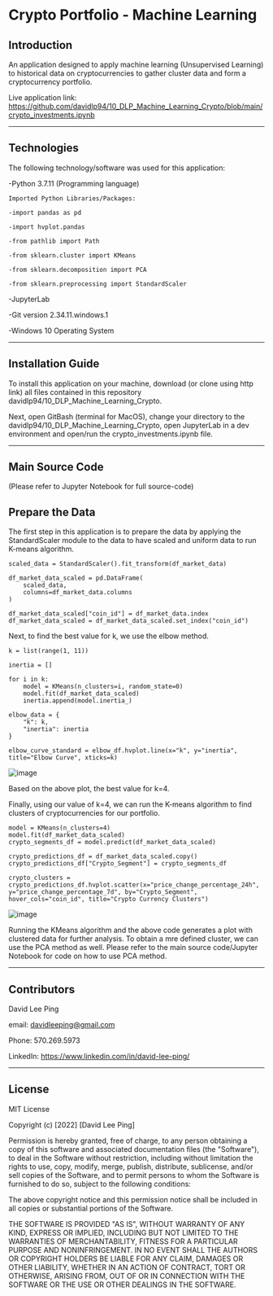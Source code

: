 # Crypto Portfolio - Machine Learning
## Introduction
An application designed to apply machine learning (Unsupervised Learning) to historical data on cryptocurrencies to gather cluster data and form a cryptocurrency portfolio.

Live application link: https://github.com/davidlp94/10_DLP_Machine_Learning_Crypto/blob/main/crypto_investments.ipynb

---

## Technologies

The following technology/software was used for this application:


-Python 3.7.11 (Programming language)

    Imported Python Libraries/Packages:
    
    -import pandas as pd
    
    -import hvplot.pandas
    
    -from pathlib import Path
    
    -from sklearn.cluster import KMeans
    
    -from sklearn.decomposition import PCA
    
    -from sklearn.preprocessing import StandardScaler
    
-JupyterLab

-Git version 2.34.11.windows.1

-Windows 10 Operating System

---

## Installation Guide

To install this application on your machine, download (or clone using http link) all files contained in this repository davidlp94/10_DLP_Machine_Learning_Crypto.

Next, open GitBash (terminal for MacOS), change your directory to the davidlp94/10_DLP_Machine_Learning_Crypto, open JupyterLab in a dev environment and open/run the crypto_investments.ipynb file.

---

## Main Source Code
(Please refer to Jupyter Notebook for full source-code)
## Prepare the Data

The first step in this application is to prepare the data by applying the StandardScaler module to the data to have scaled and uniform data to run K-means algorithm.

```
scaled_data = StandardScaler().fit_transform(df_market_data)

df_market_data_scaled = pd.DataFrame(
    scaled_data,
    columns=df_market_data.columns
)

df_market_data_scaled["coin_id"] = df_market_data.index
df_market_data_scaled = df_market_data_scaled.set_index("coin_id")
```

Next, to find the best value for k, we use the elbow method.

```
k = list(range(1, 11))

inertia = []

for i in k:
    model = KMeans(n_clusters=i, random_state=0)
    model.fit(df_market_data_scaled)
    inertia.append(model.inertia_)

elbow_data = {
    "k": k,
    "inertia": inertia
}

elbow_curve_standard = elbow_df.hvplot.line(x="k", y="inertia", title="Elbow Curve", xticks=k)
```
![image](https://user-images.githubusercontent.com/96163075/156944943-ddeb80b5-a10b-4ffa-8d9f-e2a05d536fab.png)

Based on the above plot, the best value for k=4.

Finally, using our value of k=4, we can run the K-means algorithm to find clusters of cryptocurrencies for our portfolio.

```
model = KMeans(n_clusters=4)
model.fit(df_market_data_scaled)
crypto_segments_df = model.predict(df_market_data_scaled)

crypto_predictions_df = df_market_data_scaled.copy()
crypto_predictions_df["Crypto_Segment"] = crypto_segments_df

crypto_clusters = crypto_predictions_df.hvplot.scatter(x="price_change_percentage_24h", y="price_change_percentage_7d", by="Crypto_Segment", hover_cols="coin_id", title="Crypto Currency Clusters")
```
![image](https://user-images.githubusercontent.com/96163075/156945098-25019baf-aa9d-4665-a16b-01cc5b15e54c.png)

Running the KMeans algorithm and the above code generates a plot with clustered data for further analysis. To obtain a mre defined cluster, we can use the PCA method as well. Please refer to the main source code/Jupyter Notebook for code on how to use PCA method.

---

## Contributors

David Lee Ping

email: davidleeping@gmail.com

Phone: 570.269.5973

LinkedIn: https://www.linkedin.com/in/david-lee-ping/

---

## License

MIT License

Copyright (c) [2022] [David Lee Ping]

Permission is hereby granted, free of charge, to any person obtaining a copy
of this software and associated documentation files (the "Software"), to deal
in the Software without restriction, including without limitation the rights
to use, copy, modify, merge, publish, distribute, sublicense, and/or sell
copies of the Software, and to permit persons to whom the Software is
furnished to do so, subject to the following conditions:

The above copyright notice and this permission notice shall be included in all
copies or substantial portions of the Software.

THE SOFTWARE IS PROVIDED "AS IS", WITHOUT WARRANTY OF ANY KIND, EXPRESS OR
IMPLIED, INCLUDING BUT NOT LIMITED TO THE WARRANTIES OF MERCHANTABILITY,
FITNESS FOR A PARTICULAR PURPOSE AND NONINFRINGEMENT. IN NO EVENT SHALL THE
AUTHORS OR COPYRIGHT HOLDERS BE LIABLE FOR ANY CLAIM, DAMAGES OR OTHER
LIABILITY, WHETHER IN AN ACTION OF CONTRACT, TORT OR OTHERWISE, ARISING FROM,
OUT OF OR IN CONNECTION WITH THE SOFTWARE OR THE USE OR OTHER DEALINGS IN THE
SOFTWARE.


